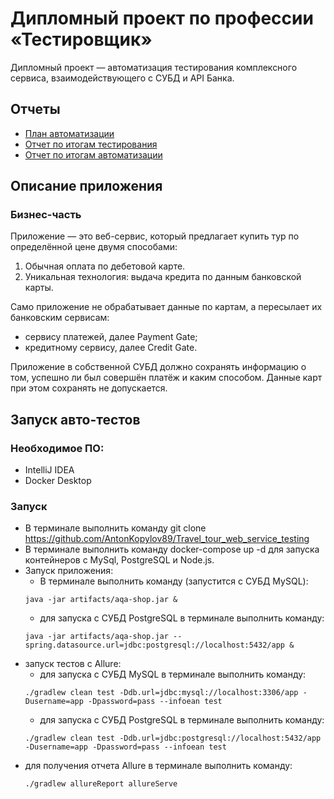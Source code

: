 # Дипломный проект по профессии «Тестировщик»

Дипломный проект — автоматизация тестирования комплексного сервиса, взаимодействующего с СУБД и API Банка.

## Отчеты
* [План автоматизации](https://github.com/AntonKopylov89/Travel_tour_web_service_testing/blob/main/Documents/Plan.md)
* [Отчет по итогам тестирования](https://github.com/AntonKopylov89/Travel_tour_web_service_testing/blob/main/Documents/Report.md)
* [Отчет по итогам автоматизации](https://github.com/AntonKopylov89/Travel_tour_web_service_testing/blob/main/Documents/Summary.md)


## Описание приложения

### Бизнес-часть

Приложение — это веб-сервис, который предлагает купить тур по определённой цене двумя способами:

1. Обычная оплата по дебетовой карте.
2. Уникальная технология: выдача кредита по данным банковской карты.


Само приложение не обрабатывает данные по картам, а пересылает их банковским сервисам:
* сервису платежей, далее Payment Gate;
* кредитному сервису, далее Credit Gate.

Приложение в собственной СУБД должно сохранять информацию о том, успешно ли был совершён платёж и каким способом. Данные карт при этом сохранять не допускается.

## Запуск авто-тестов
### Необходимое ПО:
* IntelliJ IDEA
* Docker Desktop

### Запуск
* В терминале выполнить команду git clone https://github.com/AntonKopylov89/Travel_tour_web_service_testing
* В терминале выполнить команду docker-compose up -d для запуска контейнеров с MySql, PostgreSQL и Node.js.
* Запуск приложения: 
    * В терминале выполнить команду (запустится с СУБД MySQL): 
    ```
    java -jar artifacts/aqa-shop.jar &
    ```
    * для запуска с СУБД PostgreSQL в терминале выполнить команду: 
    ```
    java -jar artifacts/aqa-shop.jar --spring.datasource.url=jdbc:postgresql://localhost:5432/app &
    ```
* запуск тестов с Allure:
   * для запуска с СУБД MySQL в терминале выполнить команду: 
   ```
   ./gradlew clean test -Ddb.url=jdbc:mysql://localhost:3306/app -Dusername=app -Dpassword=pass --infoean test
   ```
   * для запуска с СУБД PostgreSQL в терминале выполнить команду:  
   ```
   ./gradlew clean test -Ddb.url=jdbc:postgresql://localhost:5432/app -Dusername=app -Dpassword=pass --infoean test
   ```
* для получения отчета Allure в терминале выполнить команду: 
  ```
  ./gradlew allureReport allureServe
  ```
